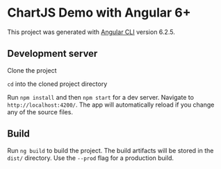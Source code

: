 # ChartJS Demo with Angular 6+

This project was generated with [Angular CLI](https://github.com/angular/angular-cli) version 6.2.5.

## Development server
Clone the project

`cd` into the cloned project directory

Run `npm install` and then `npm start` for a dev server. Navigate to  `http://localhost:4200/`. The app will automatically reload if you change any of the source files.

## Build

Run `ng build` to build the project. The build artifacts will be stored in the `dist/` directory. Use the `--prod` flag for a production build.
